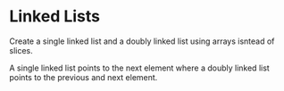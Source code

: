 # Linked Lists

Create a single linked list and a doubly linked list using arrays isntead of slices.

A single linked list points to the next element where a doubly linked list points to the previous and next element.

